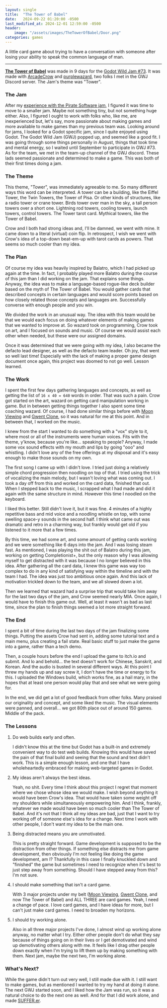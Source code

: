```yaml
---
layout: single
title:  "The Tower of Babel"
date:   2024-09-22 01:20:00 -0500
last_modified_at: 2024-12-01 12:59:00 -0500
header:
    image: "/assets/images/TheTowerOfBabel/Door.png"
categories: games
---
```


A little card game about trying to have a conversation with someone after losing your ability to speak the common language of man.

---

[**The Tower of Babel**](https://advance2112.itch.io/the-tower-of-babel) was made in 9 days for the [Godot Wild Jam #73](https://itch.io/jam/godot-wild-jam-73). It was made with [ArcadeCrow](https://arcadecrow.itch.io/) and [purplewazard](https://purplewazard.itch.io/), two folks I met in the GWJ Discord server. The Jam's theme was "Tower".

### The Jam
After my [experience with the Pirate Software jam](https://advance2112.github.io/blog/games/2024/07/31/Moon-Viewing.html), I figured it was time to move to a smaller jam. Maybe not something tiny, but not something huge either. Also, I figured I ought to work with folks who, like me, are inexperienced but, let's say, more passionate about making games and more available to make games than my previous team was. Looking around for jams, I looked for a Godot specific jam, since I quite enjoyed using Godot. The Godot Wild Jam (GWJ) popped up, and seemed like a good fit. I was going through some things personally in August, things that took time and mental energy, so I waited until September to participate in GWJ #73. As for the team, we met in the team-up channel of the GWJ discord. These lads seemed passionate and determined to make a game. This was both of their first times doing a jam.

### The Theme
This theme, "Tower", was immediately agreeable to me. So many different ways this word can be interpreted. A tower can be a building, like the Eiffel Tower, the Twin Towers, the Tower of Pisa. Or other kinds of structures, like a radio tower or crane tower. Birds tower over man in the sky, a tall person towers over a short one. Lightning rod towers, cooling towers, launch towers, control towers. The Tower tarot card. Mythical towers, like the Tower of Babel.

Crow and I both had strong ideas and, I'll be damned, we went with mine. It came down to a literal (virtual) coin flip. In retrospect, I wish we went with Crow's idea of a top-down beat-em-up with tarot cards as powers. That seems so much cooler than my idea.

### The Plan

Of course my idea was heavily inspired by Balatro, which I had picked up again at the time. In fact, I probably played more Balatro during the course of this jam than I did working on the jam. That explains some things. Anyway, the idea was to make a language-based rogue-like deck builder based on the myth of The Tower of Babel. You would gather cards that described concepts in certain languages and would score points based on how closely related those concepts and languages are. Successfully converse with enough people and you win.

We divided the work in an unusual way. The idea with this team would be that we would each focus on doing whatever elements of making games that we wanted to improve at. So wazard took on programming, Crow took on art, and I focused on sounds and music. Of course we would assist each other when needed, but these were our assigned domains.

Once it was determined that we were going with my idea, I also became the defacto lead designer, as well as the defacto team leader. Oh joy, that went so well last time! Especially with the lack of making a proper game design document once again, this project was doomed to not go well. Lesson learned.

### The Work

I spent the first few days gathering languages and concepts, as well as getting the list of `16 x 40 = 640` words in order. That was such a pain. Crow got started on the art, wazard on getting card manipulation working in game. But in between getting things together I also spent some time coaching wazard. Of course, I had done similar things before with [Moon Viewing](https://advance2112.github.io/blog/games/2024/07/31/Moon-Viewing.html) and [Gwent Clone](), so it was natural for me at this point. And in between that, I worked on the music. 

I knew from the start I wanted to do something with a "vox" style to it, where most or all of the instruments were human voices. Fits with the theme, y'know, because you're like... speaking to people? Anyway, I made some vox sound effects with my mouth and lips by going "ooo" and whistling. I didn't love any of the free offerings at my disposal and it's easy enough to make those sounds on my own.

The first song I came up with I didn't love. I tried just doing a relatively simple chord progression then noodling on top of that. I tried using the trick of vocalizing the main melody, but I wasn't loving what was coming out. I took a day off from this and worked on the card data, finished that out. When I stepped back to the music, I scrapped what I had made and did it again with the same structure in mind. However this time I noodled on the keyboard.

I liked this better. Still didn't love it, but it was fine. 4 minutes of a highly repetitive bass and mid voice and a noodling whistle on top, with some swelling space-y sounds in the second half. I think what came out was dramatic and retro in a charming way, but frankly would get old if you listened to it more that a few times.

By this time, we had some art, and some amount of getting cards working and we were something like 6 days into the jam. And I was losing steam fast. As mentioned, I was playing the shit out of Balatro during this jam, working on getting Completionist+, but the only reason why I was allowing myself to get distracted with it was because I no longer believed in this idea. After gathering all the card data, I knew this game was way too complex to do in any kind of satisfying way within the timeline and with the team I had. The idea was just too ambitious once again. And this lack of motivation trickled down to the team, and we all slowed down a lot.

Then we learned that wazard had a surprise trip that would take him away for the last two days of the jam, and Crow seemed nearly MIA. Once again, I would have to finish this game out. Well, at least it wasn't as bad as last time, since the plan to finish things seemed a lot more straight forward.

### The End

I spent a bit of time during the last two days of the jam finalizing some things. Putting the assets Crow had sent in, adding some tutorial text and a main menu, plus creating a fail state. Real basic stuff to just make the game into a game, rather than a tech demo.

Then, a couple hours before the end I upload the game to itch.io and submit. And lo and behold... the text doesn't work for Chinese, Sanskrit, and Korean. And the audio is busted in several different ways. At this point I threw my hands up and say screw it, I don't have the time or energy to fix this. I uploaded the Windows build, which works fine, as a hail mary, in the hopes that at least one person would play that and see what we were going for.

In the end, we did get a lot of good feedback from other folks. Many praised our originality and concept, and some liked the music. The visual elements were panned, and overall... we got 80th place out of around 150 games. Middle of the pack.

### The Lessons
1. Do web builds early and often.
   
   I didn't know this at the time but Godot has a built-in and extremely convenient way to do test web builds. Knowing this would have saved the pain of that final build and seeing that the sound and text didn't work. This is a simple enough lesson, and one that I have wholeheartedly embraced for making web-targeted games in Godot.

1. My ideas aren't always the best ideas.

   Yeah, no shit. Every time I think about this project I regret that moment where we chose whose idea we would make. I wish beyond anything it would have been Crow's idea. That would have taken some weight off my shoulders while simultaneously empowering him. And I think, frankly, whatever we made would have been so much cooler than The Tower of Babel. And it's not that I think all my ideas are bad, just that I want to try working off of someone else's idea for a change. Next time I work with other people, I don't want my idea to be the main one.


2. Being distracted means you are unmotivated.
   
   This is pretty straight forward. Game development is supposed to be the distraction from other things. If something else distracts me from game development, then obviously I'm not feeling like doing the game development, am I? Thankfully in this case I finally knuckled down and "finished" the game but sometimes I need to recognize when it's best to just step away from something. Should I have stepped away from this? I'm not sure.

3. I should make something that isn't a card game.
   
   With 3 major projects under my belt ([Moon Viewing](https://advance2112.github.io/blog/games/2024/07/31/Moon-Viewing.html), [Gwent Clone](), and now The Tower of Babel) and ALL THREE are card games. Yeah, I need a change of pace. I love card games, and I have ideas for more, but I can't just make card games. I need to broaden my horizons.

4. I should try working alone.

   Also in all three major projects I've done, I almost wind up working alone  anyway, no matter what I try. Either other people don't do what they say because of things going on in their lives or I get demotivated and wind up demotivating others along with me. It feels like I drag other people down exactly when I'm trying to lift them up by making something with them. Next jam, maybe the next two, I'm working alone.

### What's Next?

While the game didn't turn out very well, I still made due with it. I still want to make games, but as mentioned I wanted to try my hand at doing it alone. The next GWJ started soon, and I liked how the Jam was run, so it was a natural choice to do the next one as well. And for that I did work alone, and made [SUFFER.er]().